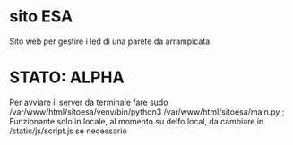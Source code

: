 # sito ESA
Sito web per gestire i led di una parete da arrampicata

# STATO: ALPHA
Per avviare il server da terminale fare sudo /var/www/html/sitoesa/venv/bin/python3 /var/www/html/sitoesa/main.py ; 
Funzionante solo in locale, al momento su delfo.local, da cambiare in /static/js/script.js se necessario
